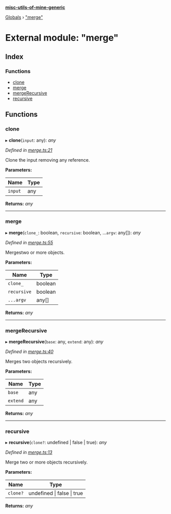 **[misc-utils-of-mine-generic](../README.md)**

[Globals](../globals.md) › ["merge"](_merge_.md)

# External module: "merge"

## Index

### Functions

* [clone](_merge_.md#clone)
* [merge](_merge_.md#merge)
* [mergeRecursive](_merge_.md#mergerecursive)
* [recursive](_merge_.md#recursive)

## Functions

###  clone

▸ **clone**(`input`: any): *any*

*Defined in [merge.ts:21](https://github.com/cancerberoSgx/misc-utils-of-mine/blob/60bba9c/misc-utils-of-mine-generic/src/merge.ts#L21)*

Clone the input removing any reference.

**Parameters:**

Name | Type |
------ | ------ |
`input` | any |

**Returns:** *any*

___

###  merge

▸ **merge**(`clone_`: boolean, `recursive`: boolean, ...`argv`: any[]): *any*

*Defined in [merge.ts:55](https://github.com/cancerberoSgx/misc-utils-of-mine/blob/60bba9c/misc-utils-of-mine-generic/src/merge.ts#L55)*

Mergestwo or more objects.

**Parameters:**

Name | Type |
------ | ------ |
`clone_` | boolean |
`recursive` | boolean |
`...argv` | any[] |

**Returns:** *any*

___

###  mergeRecursive

▸ **mergeRecursive**(`base`: any, `extend`: any): *any*

*Defined in [merge.ts:40](https://github.com/cancerberoSgx/misc-utils-of-mine/blob/60bba9c/misc-utils-of-mine-generic/src/merge.ts#L40)*

Merges two objects recursively.

**Parameters:**

Name | Type |
------ | ------ |
`base` | any |
`extend` | any |

**Returns:** *any*

___

###  recursive

▸ **recursive**(`clone?`: undefined | false | true): *any*

*Defined in [merge.ts:13](https://github.com/cancerberoSgx/misc-utils-of-mine/blob/60bba9c/misc-utils-of-mine-generic/src/merge.ts#L13)*

Merge two or more objects recursively.

**Parameters:**

Name | Type |
------ | ------ |
`clone?` | undefined \| false \| true |

**Returns:** *any*